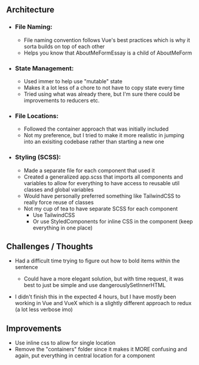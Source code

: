
## Architecture

- ### File Naming:
  - File naming convention follows Vue's best practices which is why it sorta builds on top of each other
  - Helps you know that AboutMeFormEssay is a child of AboutMeForm

- ### State Management: 
  - Used immer to help use "mutable" state
  - Makes it a lot less of a chore to not have to copy state every time
  - Tried using what was already there, but I'm sure there could be improvements to reducers etc.

- ### File Locations:
  - Followed the container approach that was initially included
  - Not my preference, but I tried to make it more realistic in jumping into an exisiting codebase rather than starting a new one

- ### Styling (SCSS):
  - Made a separate file for each component that used it
  - Created a generalized app.scss that imports all components and variables to allow for everything to have access to reusable util classes and global variables
  - Would have personally preferred something like TailwindCSS to really force reuse of classes
  - Not my cup of tea to have separate SCSS for each component
    - Use TailwindCSS
    - Or use StyledComponents for inline CSS in the component (keep everything in one place)

## Challenges / Thoughts
- Had a difficult time trying to figure out how to bold items within the sentence
  - Could have a more elegant solution, but with time request, it was best to just be simple and use dangerouslySetInnerHTML

- I didn't finish this in the expected 4 hours, but I have mostly been working in Vue and VueX which is a slightly different approach to redux (a lot less verbose imo)

## Improvements
- Use inline css to allow for single location
- Remove the "containers" folder since it makes it MORE confusing and again, put everything in central location for a component

